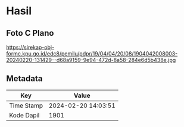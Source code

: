 # Hasil

## Foto C Plano

https://sirekap-obj-formc.kpu.go.id/edc8/pemilu/pdpr/19/04/04/20/08/1904042008003-20240220-131429--d68a9159-9e94-472d-8a58-284e6d5b438e.jpg


## Metadata

| Key        | Value               |
| ---------- | ------------------- |
| Time Stamp | 2024-02-20 14:03:51 |
| Kode Dapil | 1901                |



